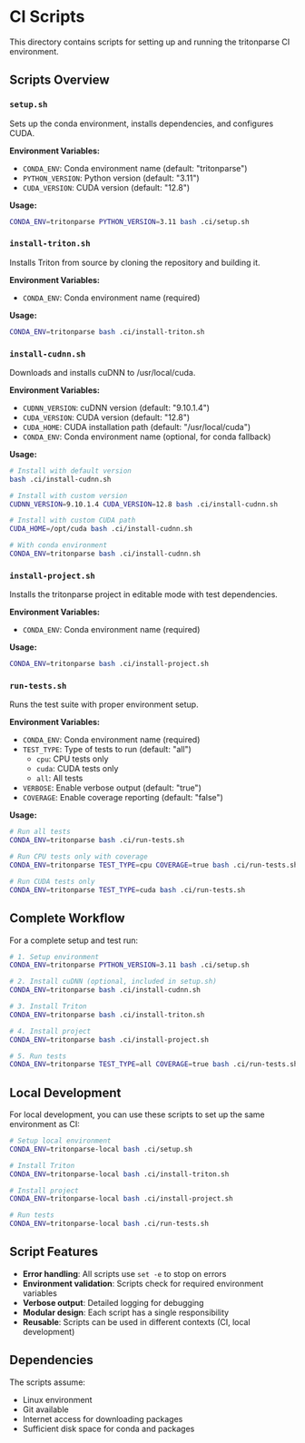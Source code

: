 # CI Scripts

This directory contains scripts for setting up and running the tritonparse CI environment.

## Scripts Overview

### `setup.sh`
Sets up the conda environment, installs dependencies, and configures CUDA.

**Environment Variables:**
- `CONDA_ENV`: Conda environment name (default: "tritonparse")
- `PYTHON_VERSION`: Python version (default: "3.11")
- `CUDA_VERSION`: CUDA version (default: "12.8")

**Usage:**
```bash
CONDA_ENV=tritonparse PYTHON_VERSION=3.11 bash .ci/setup.sh
```

### `install-triton.sh`
Installs Triton from source by cloning the repository and building it.

**Environment Variables:**
- `CONDA_ENV`: Conda environment name (required)

**Usage:**
```bash
CONDA_ENV=tritonparse bash .ci/install-triton.sh
```

### `install-cudnn.sh`
Downloads and installs cuDNN to /usr/local/cuda.

**Environment Variables:**
- `CUDNN_VERSION`: cuDNN version (default: "9.10.1.4")
- `CUDA_VERSION`: CUDA version (default: "12.8")
- `CUDA_HOME`: CUDA installation path (default: "/usr/local/cuda")
- `CONDA_ENV`: Conda environment name (optional, for conda fallback)

**Usage:**
```bash
# Install with default version
bash .ci/install-cudnn.sh

# Install with custom version
CUDNN_VERSION=9.10.1.4 CUDA_VERSION=12.8 bash .ci/install-cudnn.sh

# Install with custom CUDA path
CUDA_HOME=/opt/cuda bash .ci/install-cudnn.sh

# With conda environment
CONDA_ENV=tritonparse bash .ci/install-cudnn.sh
```

### `install-project.sh`
Installs the tritonparse project in editable mode with test dependencies.

**Environment Variables:**
- `CONDA_ENV`: Conda environment name (required)

**Usage:**
```bash
CONDA_ENV=tritonparse bash .ci/install-project.sh
```

### `run-tests.sh`
Runs the test suite with proper environment setup.

**Environment Variables:**
- `CONDA_ENV`: Conda environment name (required)
- `TEST_TYPE`: Type of tests to run (default: "all")
  - `cpu`: CPU tests only
  - `cuda`: CUDA tests only
  - `all`: All tests
- `VERBOSE`: Enable verbose output (default: "true")
- `COVERAGE`: Enable coverage reporting (default: "false")

**Usage:**
```bash
# Run all tests
CONDA_ENV=tritonparse bash .ci/run-tests.sh

# Run CPU tests only with coverage
CONDA_ENV=tritonparse TEST_TYPE=cpu COVERAGE=true bash .ci/run-tests.sh

# Run CUDA tests only
CONDA_ENV=tritonparse TEST_TYPE=cuda bash .ci/run-tests.sh
```

## Complete Workflow

For a complete setup and test run:

```bash
# 1. Setup environment
CONDA_ENV=tritonparse PYTHON_VERSION=3.11 bash .ci/setup.sh

# 2. Install cuDNN (optional, included in setup.sh)
CONDA_ENV=tritonparse bash .ci/install-cudnn.sh

# 3. Install Triton
CONDA_ENV=tritonparse bash .ci/install-triton.sh

# 4. Install project
CONDA_ENV=tritonparse bash .ci/install-project.sh

# 5. Run tests
CONDA_ENV=tritonparse TEST_TYPE=all COVERAGE=true bash .ci/run-tests.sh
```

## Local Development

For local development, you can use these scripts to set up the same environment as CI:

```bash
# Setup local environment
CONDA_ENV=tritonparse-local bash .ci/setup.sh

# Install Triton
CONDA_ENV=tritonparse-local bash .ci/install-triton.sh

# Install project
CONDA_ENV=tritonparse-local bash .ci/install-project.sh

# Run tests
CONDA_ENV=tritonparse-local bash .ci/run-tests.sh
```

## Script Features

- **Error handling**: All scripts use `set -e` to stop on errors
- **Environment validation**: Scripts check for required environment variables
- **Verbose output**: Detailed logging for debugging
- **Modular design**: Each script has a single responsibility
- **Reusable**: Scripts can be used in different contexts (CI, local development)

## Dependencies

The scripts assume:
- Linux environment
- Git available
- Internet access for downloading packages
- Sufficient disk space for conda and packages 